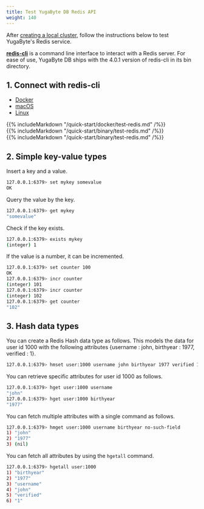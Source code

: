 ```yaml
---
title: Test YugaByte DB Redis API
weight: 140
---
```


After [creating a local cluster](/quick-start/create-local-cluster/), follow the instructions below to test YugaByte's Redis service.

[**redis-cli**](https://redis.io/topics/rediscli) is a command line interface to interact with a Redis server. For ease of use, YugaByte DB ships with the 4.0.1 version of redis-cli in its bin directory.

## 1. Connect with redis-cli

<ul class="nav nav-tabs">
  <li class="active">
    <a data-toggle="tab" href="#docker">
      <i class="icon-docker" aria-hidden="true"></i>
      Docker
    </a>
  </li>
  <li >
    <a data-toggle="tab" href="#macos">
      <i class="fa fa-apple" aria-hidden="true"></i>
      macOS
    </a>
  </li>
  <li>
    <a data-toggle="tab" href="#linux">
      <i class="fa fa-linux" aria-hidden="true"></i>
      Linux
    </a>
  </li>
</ul>

<div class="tab-content">
  <div id="docker" class="tab-pane fade in active">
    {{% includeMarkdown "/quick-start/docker/test-redis.md" /%}}
  </div>
  <div id="macos" class="tab-pane fade">
    {{% includeMarkdown "/quick-start/binary/test-redis.md" /%}}
  </div>
  <div id="linux" class="tab-pane fade">
    {{% includeMarkdown "/quick-start/binary/test-redis.md" /%}}
  </div> 
</div>


## 2. Simple key-value types

Insert a key and a value.

```sh
127.0.0.1:6379> set mykey somevalue
OK
```

Query the value by the key.

```sh
127.0.0.1:6379> get mykey
"somevalue"
```

Check if the key exists.

```sh
127.0.0.1:6379> exists mykey
(integer) 1
```


If the value is a number, it can be incremented.

```sh
127.0.0.1:6379> set counter 100
OK
127.0.0.1:6379> incr counter
(integer) 101
127.0.0.1:6379> incr counter
(integer) 102
127.0.0.1:6379> get counter
"102"
```


## 3. Hash data types

You can create a Redis Hash data type as follows. This models the data for user id 1000 with the following attributes {username : john, birthyear : 1977, verified : 1}.

```sh
127.0.0.1:6379> hmset user:1000 username john birthyear 1977 verified 1
```

You can retrieve specific attributes for user id 1000 as follows.

```sh
127.0.0.1:6379> hget user:1000 username
"john"
127.0.0.1:6379> hget user:1000 birthyear
"1977"
```

You can fetch multiple attributes with a single command as follows.

```sh
127.0.0.1:6379> hmget user:1000 username birthyear no-such-field
1) "john"
2) "1977"
3) (nil)
```

You can fetch all attributes by using the `hgetall` command.

```sh
127.0.0.1:6379> hgetall user:1000
1) "birthyear"
2) "1977"
3) "username"
4) "john"
5) "verified"
6) "1"
```

